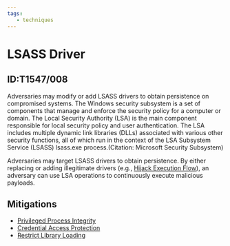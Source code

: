 ```yaml
---
tags:
   - techniques
---
```

# LSASS Driver
## ID:T1547/008
Adversaries may modify or add LSASS drivers to obtain persistence on compromised systems. The Windows security subsystem is a set of components that manage and enforce the security policy for a computer or domain. The Local Security Authority (LSA) is the main component responsible for local security policy and user authentication. The LSA includes multiple dynamic link libraries (DLLs) associated with various other security functions, all of which run in the context of the LSA Subsystem Service (LSASS) lsass.exe process.(Citation: Microsoft Security Subsystem)

Adversaries may target LSASS drivers to obtain persistence. By either replacing or adding illegitimate drivers (e.g., [Hijack Execution Flow](/mitre/techniques/T1574)), an adversary can use LSA operations to continuously execute malicious payloads.
## Mitigations
* [Privileged Process Integrity](/mitre/mitigations/M1025)
* [Credential Access Protection](/mitre/mitigations/M1043)
* [Restrict Library Loading](/mitre/mitigations/M1044)
